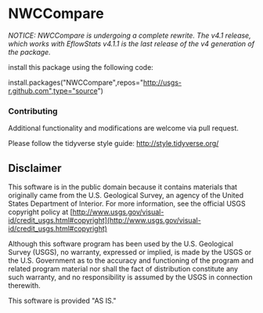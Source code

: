 NWCCompare
==========

*NOTICE: NWCCompare is undergoing a complete rewrite. The v4.1 release, which works with EflowStats v4.1.1 is the last release of the v4 generation of the package.*

install this package using the following code:

install.packages("NWCCompare",repos="http://usgs-r.github.com",type="source")

### Contributing

Additional functionality and modifications are welcome via pull request.  

Please follow the tidyverse style guide: http://style.tidyverse.org/

Disclaimer
----------
This software is in the public domain because it contains materials that originally came from the U.S. Geological Survey, an agency of the United States Department of Interior. For more information, see the official USGS copyright policy at [http://www.usgs.gov/visual-id/credit_usgs.html#copyright](http://www.usgs.gov/visual-id/credit_usgs.html#copyright)


Although this software program has been used by the U.S. Geological Survey (USGS), no warranty, expressed or implied, is made by the USGS or the U.S. Government as to the accuracy and functioning of the program and related program material nor shall the fact of distribution constitute any such warranty, and no responsibility is assumed by the USGS in connection therewith.

This software is provided "AS IS."
